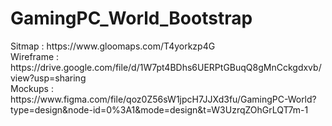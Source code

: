 <h1>GamingPC_World_Bootstrap</h1>
Sitmap : https://www.gloomaps.com/T4yorkzp4G<br>
Wireframe : https://drive.google.com/file/d/1W7pt4BDhs6UERPtGBuqQ8gMnCckgdxvb/view?usp=sharing<br>
Mockups : https://www.figma.com/file/qoz0Z56sW1jpcH7JJXd3fu/GamingPC-World?type=design&node-id=0%3A1&mode=design&t=W3UzrqZOhGrLQT7m-1
